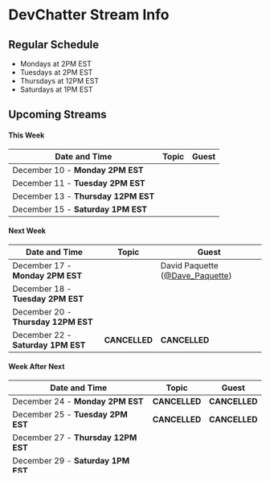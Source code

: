 # DevChatter Stream Info

## Regular Schedule

 - Mondays at 2PM EST
 - Tuesdays at 2PM EST
 - Thursdays at 12PM EST
 - Saturdays at 1PM EST
 

## Upcoming Streams

#### This Week

| Date and Time                   | Topic         | Guest         |
| ------------------------------- | ------------- | ------------- |
| December 10 - **Monday 2PM EST** |  |  |
| December 11 - **Tuesday 2PM EST** |  |  |
| December 13 - **Thursday 12PM EST** |  |  |
| December 15 - **Saturday 1PM EST** |  |  |

#### Next Week

| Date and Time                   | Topic         | Guest         |
| ------------------------------- | ------------- | ------------- |
| December 17 - **Monday 2PM EST** |  | David Paquette ([@Dave_Paquette](https://twitter.com/Dave_Paquette)) |
| December 18 - **Tuesday 2PM EST** |  |  |
| December 20 - **Thursday 12PM EST** |  |  |
| December 22 - **Saturday 1PM EST** | **CANCELLED** | **CANCELLED** |

#### Week After Next

| Date and Time                   | Topic         | Guest         |
| ------------------------------- | ------------- | ------------- |
| December 24 - **Monday 2PM EST** | **CANCELLED** | **CANCELLED** |
| December 25 - **Tuesday 2PM EST** | **CANCELLED** | **CANCELLED** |
| December 27 - **Thursday 12PM EST** |  |  |
| December 29 - **Saturday 1PM EST** |  |  |


## Planned (or Wishful) Streams

 - [Powershell Workshop](https://github.com/DevChatter/StreamInfo/issues/11)
 - Pair Programming the design of our site/bot with a designer.
 - Architecture Review and Refactoring Stream
 - Programming Competition Stream (many guests)

## Guests

We're always looking for new guests for the show. Please let us know if you have any suggestions for future guests!
 
[All Guests](Guests.md)
